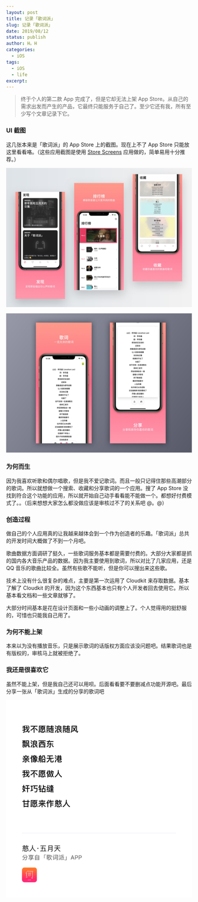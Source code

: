 ```yaml
---
layout: post
title: 记录「歌词派」
slug: 记录「歌词派」
date: 2019/08/12
status: publish
author: H。H
categories: 
  - iOS
tags:
  - iOS
  - life
excerpt: 
---
```


> 终于个人的第二款 App 完成了，但是它却无法上架 App Store。从自己的需求出发而产生的产品，它最终只能服务于自己了。至少它还有我，所有至少写个文章记录下它。

### UI 截图

这几张本来是「歌词派」的 App Store 上的截图。现在上不了 App Store 只能放这里看看咯。（这些应用截图是使用 [Store Screens](https://storescreens.com/?ref=producthunt) 应用做的，简单易用十分推荐。）

![](../../media/IMG_92666E69E917-1.jpeg)

![](../../media/IMG_6662.JPG)

### 为何而生

因为我喜欢听歌和偶尔唱歌，但是我不爱记歌词。而且一般只记得住那些高潮部分的歌词。所以就想做一个搜索、收藏和分享歌词的一个应用。搜了 App Store 没找到符合这个功能的应用，所以就开始自己动手看看能不能做一个。都想好付费模式了。。（后来想想大家怎么都没做应该是审核过不了的关系吧 @。@）

### 创造过程

做自己的个人应用真的让我越来越体会到一个作为创造者的乐趣。「歌词派」总共的开发时间大概做了不到一个月吧。

歌曲数据方面调研了挺久，一些歌词服务基本都是需要付费的。大部分大家都是抓的国内各大音乐产品的数据。因为我主要使用到歌词，所以对比了几家应用，还是 QQ 音乐的歌曲比较全。虽然有些歌不能听，但是你可以搜出来这些歌。

技术上没有什么很复杂的难点，主要是第一次运用了 Cloudkit 来存取数据。基本了解了 Cloudkit 的开发，因为这个东西基本也只有个人开发者回去使用它。所以基本看文档和一些文章就够了。

大部分时间基本是花在设计页面和一些小动画的调整上了。个人觉得用的挺舒服的，可惜也只能我自己用了。

### 为何不能上架

本来以为没有播放音乐，只是展示歌词的话版权方面应该没问题吧。结果歌词也是有版权的，审核马上就被拒绝了。

### 我还是很喜欢它

虽然不能上架，但是我自己还可以用呗。后面看看要不要删减点功能开源吧。最后分享一张从「歌词派」生成的分享的歌词吧

![](../../media/IMG_3044C41A0C8B-1.jpeg)

